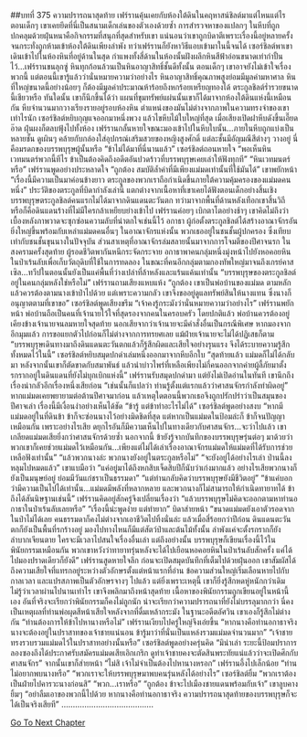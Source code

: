 ##บทที่ 375 ความปรารถนาสุดท้าย
เฟร์รานคุ้นเคยกับห้องใต้ดินในคฤหาสน์ชิลต์มาแต่ไหนแต่ไร
ตอนเด็กๆ เขาเคยยึดที่นี่เป็นสนามเด็กเล่นของตัวเองด้วยซ้ำ การสำรวจหาของแปลกๆ ในหีบที่ถูกปกคลุมด้วยฝุ่นหนาคือกิจกรรมที่สนุกที่สุดสำหรับเขา แน่นอนว่าเขาถูกบิดาตีเพราะเรื่องนี้อยู่หลายครั้ง จนกระทั่งถูกห้ามเข้าห้องใต้ดินเพียงลำพัง ทว่าเฟร์รานก็ยังหาวิธีแอบเข้ามาในนี้จนได้
เซอร์ชิลต์พาเขาเดินเข้าไปในห้องหินที่อยู่ด้านในสุด กำแพงทั้งสี่ด้านในห้องนั้นฝังผลึกหินสีฟ้าอ่อนขนาดเท่ากำปั้นไว้...เฟร์รานขนลุกซู่ หินทุกก้อนล้วนเป็นหินอาญาสิทธิ์ชั้นดีทั้งนั้น ตอนเด็กๆ เขาอาจยังไม่เข้าใจเรื่องพวกนี้ แต่ตอนนี้เขารู้แล้วว่านั่นหมายความว่าอย่างไร หินอาญาสิทธิ์คุณภาพสูงย่อมมีมูลค่ามหาศาล หินที่ใหญ่ขนาดนี้อย่างน้อยๆ ก็ต้องมีมูลค่าประมาณห้าร้อยถึงหกร้อยเหรียญทองได้
ตระกูลชิลต์ร่ำรวยขนาดนี้เชียวหรือ
ทันใดนั้น เขาก็นึกขึ้นได้ว่า แผนที่ขุมทรัพย์แผ่นนั้นเขาก็ได้มาจากห้องใต้ดินแห่งนี้เหมือนกัน
หีบจำนวนมากวางเรียงรายอยู่รอบห้องหิน ตำแหน่งของมันไม่ต่างจากภาพในความทรงจำของเขาเท่าไรนัก เซอร์ชิลต์หยิบกุญแจออกมาหนึ่งพวง แล้วไขหีบไม้ใบใหญ่ที่สุด เมื่อเสียงเปิดฝาหีบดังขึ้นเอี๊ยดอ๊าด ฝุ่นผงก็ตลบฟุ้งไปทั้งห้อง
เฟร์รานกลั้นหายใจขณะมองเข้าไปในหีบใบนั้น...ภายในหีบถูกแบ่งเป็นหลายชั้น ดูเผินๆ คล้ายกับกล่องใส่อุปกรณ์เสริมสวยของหญิงสูงศักดิ์ แต่ละชั้นมีอัญมณีสีต่างๆ วางอยู่
นี่คือมรดกของบรรพบุรุษผู้นั้นหรือ
“ข้าไม่ได้มาที่นี่นานแล้ว” เซอร์ชิลต์ถอนหายใจ “พอเห็นหินเวทมนตร์พวกนี้ทีไร ข้าเป็นต้องคิดถึงอดีตอันปวดร้าวที่บรรพบุรุษเคยเล่าให้ฟังทุกที”
“หินเวทมนตร์หรือ” เฟร์รานพูดอย่างประหลาดใจ
“ถูกต้อง สมบัติล้ำค่าที่มีเพียงแม่มดเท่านั้นที่ใช้มันได้” เขาพยักหน้า “เรื่องนี้มีความเป็นมาค่อนข้างยาว ตระกูลของพวกเราถือกำเนิดขึ้นภายใต้ความคุ้มครองของแม่มดคนหนึ่ง”
ประวัติของตระกูลที่บิดากำลังเล่านี้ แตกต่างจากเนื้อหาที่เขาเคยได้ฟังตอนเด็กอย่างสิ้นเชิง บรรพบุรุษตระกูลชิลต์คนแรกไม่ได้มาจากดินแดนตะวันตก ทว่ามาจากพื้นที่ด้านหลังเทือกเขาสิ้นวิถี หรือก็คือดินแดนร้างที่ไม่มีใครกล้าเหยียบย่างเข้าไป
เฟร์รานค่อยๆ เบิกตาโตอย่างช้าๆ เขาคิดไม่ถึงว่าเบื้องหลังภาพวาดจะซุกซ่อนความลับที่น่าตกใจเช่นนี้ไว้
อกาธา ผู้ก่อตั้งตระกูลชิลต์ได้สร้างอาณาจักรอันยิ่งใหญ่ขึ้นพร้อมกับเหล่าแม่มดคนอื่นๆ ในอาณาจักรแห่งนั้น พวกเธออยู่ในชนชั้นผู้ปกครอง ซึ่งเทียบเท่ากับชนชั้นขุนนางในปัจจุบัน ส่วนสาเหตุที่อาณาจักรล่มสลายนั้นมาจากการโจมตีของปีศาจนรก ในสงครามครั้งสุดท้าย ผู้รอดชีวิตพากันหนีกระจัดกระจาย อกาธาพาคนกลุ่มหนึ่งมุ่งหน้าไปยังหอคอยหินในป่าเร้นลับเพื่อเก็บวัตถุดิบที่ใช้ในการทดลอง ในขณะที่คนอีกกลุ่มตามกองทัพใหญ่มาจนถึงเกรย์คาสเซิล...ทวีปในตอนนั้นยังเป็นแค่พื้นที่ว่างเปล่าที่ล้าหลังและแร้นแค้นเท่านั้น
“บรรพบุรุษของตระกูลชิลต์อยู่ในคนกลุ่มหลังใช่หรือไม่” เฟร์รานถามเสียงแหบแห้ง
“ถูกต้อง เขาเป็นพ่อบ้านของแม่มด ตามหลักแล้วควรต้องตามนางเข้าป่าไปด้วย แต่เพราะความกลัว เขาจึงขออยู่ดูแลทรัพย์สินให้นางแทน ซึ่งนางก็อนุญาตตามที่เขาขอ” เซอร์ชิลต์พูดเสียงขรึม “เจ้าคงรู้กระมังว่านั่นหมายความว่าอย่างไร”
เฟร์รานพยักหน้า พ่อบ้านถือเป็นคนที่เจ้านายไว้ใจที่สุดรองจากคนในครอบครัว โดยปกติแล้ว พ่อบ้านควรต้องอยู่เคียงข้างเจ้านายจนลมหายใจสุดท้าย นอกเสียจากว่าเจ้านายจะมีคำสั่งอื่นเป็นกรณีพิเศษ หากมองจากอีกมุมแล้ว การขอแยกตัวไปก่อนก็ไม่ต่างจากการทรยศเลย แม้ฝ่ายเจ้านายจะไม่ได้ปฏิเสธก็ตาม
“บรรพบุรุษเดินทางมาถึงดินแดนตะวันตกแล้วก็รู้สึกผิดและเสียใจอย่างรุนแรง จึงได้ระบายความรู้สึกทั้งหมดไว้ในนี้” เซอร์ชิลต์หยิบสมุดปกดำเล่มหนึ่งออกมาจากหีบอีกใบ “สุดท้ายแล้ว แม่มดก็ไม่ได้กลับมา หลังจากนั้นเขาก็ตัดขาดกับสมาพันธ์ แล้วนำบ่าวไพร่ที่เหลือเพียงไม่กี่คนออกจากค่ายผู้ลี้ภัยมาตั้งรกรากอยู่ในดินแดนที่ยังไม่บุกเบิกแห่งนี้”
เฟร์รานรับสมุดปกดำมา แต่ยังไม่เปิดอ่านในทันที เขานึกถึงเรื่องน่ากลัวอีกเรื่องหนึ่งเสียก่อน “เช่นนั้นก็แปลว่า ท่านรู้ตั้งแต่แรกแล้วว่าศาสนจักรกำลังทำผิดอยู่”
หากแม่มดเคยพยายามต่อต้านปีศาจมาก่อน แล้วเหตุใดตอนนี้พวกเธอจึงถูกปรักปรำว่าเป็นสมุนของปีศาจเล่า เรื่องนี้มีเงื่อนงำอย่างเห็นได้ชัด
“ข้ารู้ แต่ข้าทำอะไรไม่ได้” เซอร์ชิลต์พูดอย่างสงบ “หากมีแม่มดอยู่ในที่ดินข้า ข้าก็จะซ่อนนางไว้อย่างมิดชิดที่สุด แต่หากเป็นแม่มดในป้อมล่ะก็ ข้าก็จนปัญญาเหมือนกัน เพราะอย่างไรเสีย ดยุกไรอันก็มีความเห็นไปในทางเดียวกับศาสนจักร...จะว่าไปแล้ว เขาเกลียดแม่มดเสียยิ่งกว่าศาสนจักรด้วยซ้ำ นอกจากนี้ ข้ายังรู้จากบันทึกของบรรพบุรุษรุ่นต่อๆ มาด้วยว่า พวกเขาก็เคยช่วยแม่มดไว้เหมือนกัน...เพียงแต่ไม่ได้เล่าเรื่องอาณาจักรแม่มดให้แม่มดที่ได้รับการช่วยเหลือฟังเท่านั้น”
“แล้วพวกนางล่ะ พวกนางยังอยู่ในตระกูลหรือไม่”
“จะยังอยู่ได้อย่างไรเล่า ป่านนี้ลงหลุมไปหมดแล้ว” เขาแบมือว่า “แค่อยู่มาได้ถึงหกสิบเจ็ดสิบปีก็นับว่าเก่งมากแล้ว อย่างไรเสียพวกนางก็ยังเป็นมนุษย์อยู่ ย่อมมีวันแก่ชราเป็นธรรมดา”
“แต่ท่านกลับคิดว่าบรรพบุรุษยังมีชีวิตอยู่”
“ข้าแค่บอกว่ามีความเป็นไปได้เท่านั้น...แม่มดมีพลังที่หลากหลาย และพวกนางก็ไม่สามารถให้กำเนิดทายาทได้ ข้าถึงได้สันนิษฐานเช่นนี้”
เฟร์รานคิดอยู่สักครู่จึงเปลี่ยนเรื่องว่า “แล้วบรรพบุรุษไม่คิดจะออกตามหาท่านอกาธาในป่าเร้นลับเลยหรือ”
“เรื่องนี้น่ะพูดง่าย แต่ทำยาก” บิดาส่ายหน้า “ขนาดแม่มดยังเอาตัวรอดจากในป่าไม่ได้เลย คนธรรมดาก็คงไม่ต่างจากเอาชีวิตไปทิ้งนั่นล่ะ แล้วเมื่อสี่ร้อยกว่าปีก่อน ดินแดนตะวันตกก็ยังเป็นพื้นที่รกร้างอยู่ มองไปทางไหนก็มีแต่สัตว์ป่าและต้นไม้ทั้งนั้น ลำพังแค่จะตั้งรกรากก็ยังลำบากเจียนตาย ใครจะมีเวลาไปสนใจเรื่องอื่นเล่า แต่ถึงอย่างนั้น บรรพบุรุษก็เขียนเรื่องนี้ไว้ในพินัยกรรมเหมือนกัน พวกเขาหวังว่าทายาทรุ่นหลังจะได้ไปเยือนหอคอยหินในป่าเร้นลับสักครั้ง แค่ได้ไปมองปราดเดียวก็ยังดี”
เฟร์รานสูดหายใจลึก ก่อนจะเปิดสมุดบันทึกที่เต็มไปด้วยฝุ่นออก เขาสัมผัสได้ถึงความเสียใจที่แทรกอยู่ระหว่างตัวอักษรตั้งแต่หน้าแรกที่อ่าน ข้อความส่วนใหญ่เริ่มเลือนหายไปกับกาลเวลา และแปรสภาพเป็นตัวอักษรจางๆ ไปแล้ว แต่ยิ่งเพราะเหตุนี้ เขาก็ยิ่งรู้สึกหดหู่หนักกว่าเดิม ไม่รู้ว่าเวลาผ่านไปนานเท่าไร เขาจึงพลิกมาถึงหน้าสุดท้าย เนื้อหาของพินัยกรรมถูกเขียนอยู่ในหน้านี้เอง อันที่จริงจะเรียกว่าพินัยกรรมก็คงไม่ถูกนัก น่าจะเรียกว่าความปรารถนาที่ยังไม่บรรลุมากกว่า
นี่คงเป็นเหตุผลที่ท่านพ่อผุดสีหน้าเสียใจหลังจากที่ดื่มเหล้ากระมัง
ในฐานะอดีตอัศวิน เขาเองก็รู้สึกไม่ต่างกัน
“ท่านต้องการให้ข้าไปหานางหรือไม่” เฟร์รานเงียบไปครู่ใหญ่จึงเอ่ยขึ้น “หากนางคือท่านอกาธาจริง นางจะต้องอยู่ในปราสาทของเจ้าชายแน่นอน ข้ารู้มาว่าที่นั่นเป็นแหล่งรวมแม่มดจำนวนมาก”
“เจ้าชายทรงรวบรวมแม่มดไว้ในปราสาทอย่างนั้นหรือ” เซอร์ชิลต์พูดอย่างครุ่นคิด “มิน่าเล่า ระยะนี้ป้อมปราการลองซองถึงได้ประกาศรับสมัครแม่มดเสียเอิกเกริก ดูท่าเจ้าชายคงจะตัดสินพระทัยแน่แล้วว่าจะเปิดศึกกับศาสนจักร” จากนั้นเขาก็ส่ายหน้า “ไม่สิ เจ้าไม่จำเป็นต้องไปหานางหรอก”
เฟร์รานอึ้งไปเล็กน้อย “ท่านไม่อยากพบนางหรือ”
“พวกเราจะให้บรรพบุรุษมาพบคนรุ่นหลังได้อย่างไร” เซอร์ชิลต์ยิ้ม “พวกเราต้องเป็นฝ่ายไปคารวะนางก่อนสิ”
“พวก...เราหรือ”
“ถูกต้อง ข้าจะไปเมืองชายแดนพร้อมกับเจ้า” เขาลูบคางยิ้มๆ “อย่าลืมเอาของพวกนี้ไปด้วย หากนางคือท่านอกาธาจริง ความปรารถนาสุดท้ายของบรรพบุรุษก็จะได้เป็นจริงเสียที”
………………………………….








[Go To Next Chapter]( ./288.md)